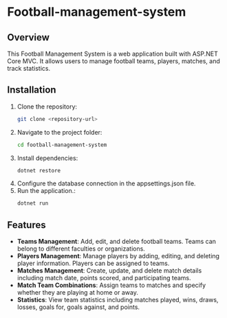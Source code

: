 # Football-management-system

## Overview
This Football Management System is a web application built with ASP.NET Core MVC. It allows users to manage football teams, players, matches, and track statistics.

## Installation

1. Clone the repository:
   ```bash
   git clone <repository-url>
   ```
2. Navigate to the project folder:
   ```bash
   cd football-management-system
   ```
3. Install dependencies:
   ```bash
   dotnet restore
   ```
4. Configure the database connection in the appsettings.json file.
5. Run the application.:
   ```bash
   dotnet run
   ```


## Features

- **Teams Management**: Add, edit, and delete football teams. Teams can belong to different faculties or organizations.
- **Players Management**: Manage players by adding, editing, and deleting player information. Players can be assigned to teams.
- **Matches Management**: Create, update, and delete match details including match date, points scored, and participating teams.
- **Match Team Combinations**: Assign teams to matches and specify whether they are playing at home or away.
- **Statistics**: View team statistics including matches played, wins, draws, losses, goals for, goals against, and points.

